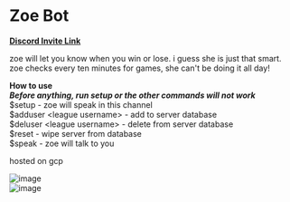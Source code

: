 # Zoe Bot  

**[Discord Invite Link](https://discord.com/api/oauth2/authorize?client_id=1014214102459093105&permissions=2048&scope=bot)**  

zoe will let you know when you win or lose. i guess she is just that smart. zoe checks every ten minutes for games, she can't be doing it all day!

**How to use**  
***Before anything, run setup or the other commands will not work***  
$setup - zoe will speak in this channel  
$adduser \<league username> - add to server database  
$deluser \<league username> - delete from server database  
$reset - wipe server from database  
$speak - zoe will talk to you  
  
hosted on gcp  

![image](https://user-images.githubusercontent.com/51398314/187583535-9699ac53-a7db-4fc6-b06b-2db1dc0c39cc.png)  
![image](https://user-images.githubusercontent.com/51398314/187584253-39e94364-482e-4748-86a0-13c72ec4e9b7.png)  
